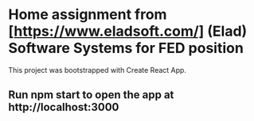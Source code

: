 # Home assignment from  [https://www.eladsoft.com/] (Elad) Software Systems for FED position

This project was bootstrapped with Create React App.

## Run npm start to open the app at  http://localhost:3000 